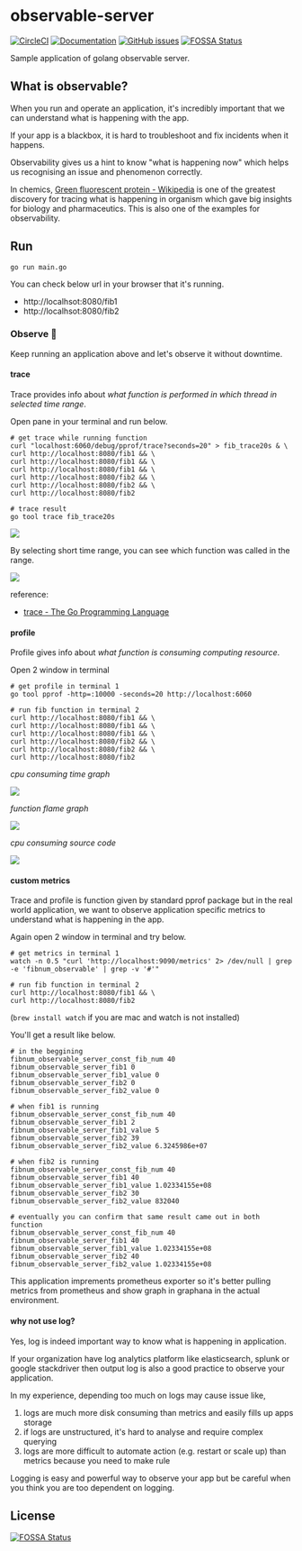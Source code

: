 # observable-server

[![CircleCI](https://circleci.com/gh/go-zen-chu/observable-server.svg?style=svg)](https://circleci.com/gh/go-zen-chu/observable-server)
[![Documentation](https://godoc.org/github.com/go-zen-chu/observable-server?status.svg)](http://godoc.org/github.com/go-zen-chu/observable-server)
[![GitHub issues](https://img.shields.io/github/issues/go-zen-chu/observable-server.svg)](https://github.com/go-zen-chu/observable-server/issues)
[![FOSSA Status](https://app.fossa.io/api/projects/git%2Bgithub.com%2Fgo-zen-chu%2Fobservable-server.svg?type=shield)](https://app.fossa.io/projects/git%2Bgithub.com%2Fgo-zen-chu%2Fobservable-server?ref=badge_shield)

Sample application of golang observable server.

## What is observable?

When you run and operate an application, it's incredibly important that we can understand what is happening with the app.

If your app is a blackbox, it is hard to troubleshoot and fix incidents when it happens.

Observability gives us a hint to know "what is happening now" which helps us recognising an issue and phenomenon correctly.

In chemics, [Green fluorescent protein - Wikipedia](https://en.wikipedia.org/wiki/Green_fluorescent_protein) is one of the greatest discovery for tracing what is happening in organism which gave big insights for biology and pharmaceutics. This is also one of the examples for observability.

## Run

```
go run main.go
```

You can check below url in your browser that it's running.
- http://localhsot:8080/fib1
- http://localhsot:8080/fib2


### Observe :telescope:

Keep running an application above and let's observe it without downtime.


#### trace

Trace provides info about *what function is performed in which thread in selected time range*.

Open pane in your terminal and run below.

```
# get trace while running function
curl "localhost:6060/debug/pprof/trace?seconds=20" > fib_trace20s & \
curl http://localhost:8080/fib1 && \
curl http://localhost:8080/fib1 && \
curl http://localhost:8080/fib1 && \
curl http://localhost:8080/fib2 && \
curl http://localhost:8080/fib2 && \
curl http://localhost:8080/fib2

# trace result
go tool trace fib_trace20s
```

![](./doc/trace1.png)

By selecting short time range, you can see which function was called in the range.

![](./doc/trace2.png)

reference:
- [trace - The Go Programming Language](https://golang.org/cmd/trace/)


#### profile

Profile gives info about *what function is consuming computing resource*.

Open 2 window in terminal

```
# get profile in terminal 1
go tool pprof -http=:10000 -seconds=20 http://localhost:6060

# run fib function in terminal 2
curl http://localhost:8080/fib1 && \
curl http://localhost:8080/fib1 && \
curl http://localhost:8080/fib1 && \
curl http://localhost:8080/fib2 && \
curl http://localhost:8080/fib2 && \
curl http://localhost:8080/fib2
```

*cpu consuming time graph*

![](./doc/pprof_consume.png)

*function flame graph*

![](./doc/pprof_flame.png)

*cpu consuming source code*

![](./doc/pprof_func.png)

#### custom metrics

Trace and profile is function given by standard pprof package but in the real world application, we want to observe application specific metrics to understand what is happening in the app.

Again open 2 window in terminal and try below.

```
# get metrics in terminal 1
watch -n 0.5 "curl 'http://localhost:9090/metrics' 2> /dev/null | grep -e 'fibnum_observable' | grep -v '#'"

# run fib function in terminal 2
curl http://localhost:8080/fib1 && \
curl http://localhost:8080/fib2
```

(`brew install watch` if you are mac and watch is not installed)

You'll get a result like below.

```
# in the beggining
fibnum_observable_server_const_fib_num 40
fibnum_observable_server_fib1 0
fibnum_observable_server_fib1_value 0
fibnum_observable_server_fib2 0
fibnum_observable_server_fib2_value 0

# when fib1 is running
fibnum_observable_server_const_fib_num 40
fibnum_observable_server_fib1 2
fibnum_observable_server_fib1_value 5
fibnum_observable_server_fib2 39
fibnum_observable_server_fib2_value 6.3245986e+07

# when fib2 is running
fibnum_observable_server_const_fib_num 40
fibnum_observable_server_fib1 40
fibnum_observable_server_fib1_value 1.02334155e+08
fibnum_observable_server_fib2 30
fibnum_observable_server_fib2_value 832040

# eventually you can confirm that same result came out in both function
fibnum_observable_server_const_fib_num 40
fibnum_observable_server_fib1 40
fibnum_observable_server_fib1_value 1.02334155e+08
fibnum_observable_server_fib2 40
fibnum_observable_server_fib2_value 1.02334155e+08
```

This application imprements prometheus exporter so it's better pulling metrics from prometheus and show graph in graphana in the actual environment.


#### why not use log?

Yes, log is indeed important way to know what is happening in application.

If your organization have log analytics platform like elasticsearch, splunk or google stackdriver then output log is also a good practice to observe your application.

In my experience, depending too much on logs may cause issue like,

1. logs are much more disk consuming than metrics and easily fills up apps storage
2. if logs are unstructured, it's hard to analyse and require complex querying
3. logs are more difficult to automate action (e.g. restart or scale up) than metrics because you need to make rule

Logging is easy and powerful way to observe your app but be careful when you think you are too dependent on logging.

## License
[![FOSSA Status](https://app.fossa.io/api/projects/git%2Bgithub.com%2Fgo-zen-chu%2Fobservable-server.svg?type=large)](https://app.fossa.io/projects/git%2Bgithub.com%2Fgo-zen-chu%2Fobservable-server?ref=badge_large)